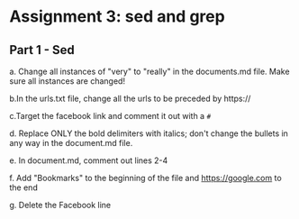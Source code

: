 # Assignment 3: sed and grep

## Part 1 - Sed

a. Change all instances of "very" to "really" in the documents.md file. Make
sure all instances are changed!

b.In the urls.txt file, change all the urls to be preceded by https://

c.Target the facebook link and comment it out with a `#`

d. Replace ONLY the bold delimiters with italics; don't change the bullets in
any way in the document.md file.

e. In document.md, comment out lines 2-4

f. Add "Bookmarks" to the beginning of the file and https://google.com to the
end

g. Delete the Facebook line
